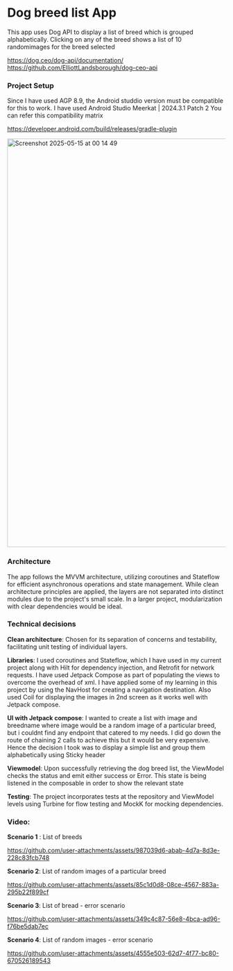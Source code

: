 # Dog breed list App
This app uses Dog API to display a list of breed which is grouped alphabetically. Clicking on any of the breed shows a list of 10 randomimages for the breed selected

https://dog.ceo/dog-api/documentation/
https://github.com/ElliottLandsborough/dog-ceo-api

### Project Setup

Since I have used AGP 8.9, the Android studdio version must be compatible for this to work. I have used Android Studio Meerkat | 2024.3.1 Patch 2
You can refer this compatibility matrix

https://developer.android.com/build/releases/gradle-plugin

<img width="941" alt="Screenshot 2025-05-15 at 00 14 49" src="https://github.com/user-attachments/assets/34d54cd6-39f8-403a-a417-d15187e16012" />

### Architecture
The app follows the MVVM architecture, utilizing coroutines and Stateflow for efficient asynchronous operations and state management. While clean architecture principles are applied, the layers are not separated into distinct 
modules due to the project's small scale. 
In a larger project, modularization with clear dependencies would be ideal.

### Technical decisions
**Clean architecture**:  Chosen for its separation of concerns and testability, facilitating unit testing of individual layers.

**Libraries**: I used coroutines and Stateflow, which I have used in my current project along with Hilt for dependency injection, and Retrofit for network requests.
I have used Jetpack Compose as part of populating the views to overcome the overhead of xml. I have applied some of my learning in this project by using the NavHost for creating a navigation destination.
Also used Coil for displaying the images in 2nd screen as it works well with Jetpack compose.

**UI with Jetpack compose**: 
I wanted to create a list with image and breedname where image would be a random image of a particular breed, but i couldnt find any endpoint that catered to my needs.
I did go down the route of chaining 2 calls to achieve this but it would be very expensive. Hence the decision I took was to display a simple list and group them alphabetically using Sticky header

**Viewmodel**: 
Upon successfully retrieving the dog breed list, the ViewModel checks the status and emit either success or Error. This state is being listened in the composable in order to show the relevant state


**Testing**: 
The project incorporates tests at the repository and ViewModel levels using Turbine for flow testing and MockK for mocking dependencies.

### Video:

**Scenario 1** : List of breeds

https://github.com/user-attachments/assets/987039d6-abab-4d7a-8d3e-228c83fcb748



**Scenario 2**: List of random images of a particular breed


https://github.com/user-attachments/assets/85c1d0d8-08ce-4567-883a-295b22f899cf



**Scenario 3**: List of bread - error scenario 


https://github.com/user-attachments/assets/349c4c87-56e8-4bca-ad96-f76be5dab7ec



**Scenario 4**: List of random images  - error scenario




https://github.com/user-attachments/assets/4555e503-62d7-4f77-bc80-670526189543






